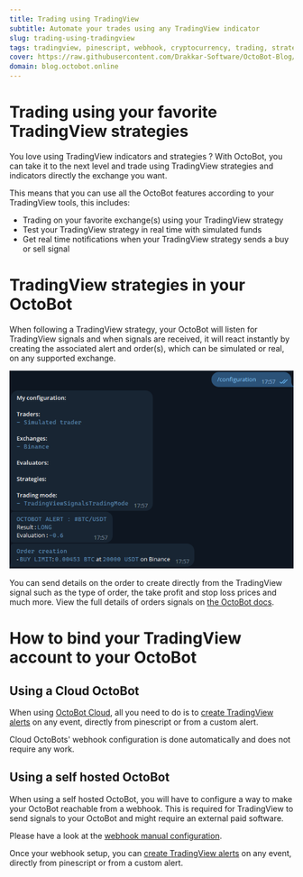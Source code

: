 ```yaml
---
title: Trading using TradingView
subtitle: Automate your trades using any TradingView indicator 
slug: trading-using-tradingview
tags: tradingview, pinescript, webhook, cryptocurrency, trading, strategy, exchange, blog, octobot cloud
cover: https://raw.githubusercontent.com/Drakkar-Software/OctoBot-Blog/master/resources/images/trading-using-tradingview/cover.png
domain: blog.octobot.online
--- 
```


# Trading using your favorite TradingView strategies

You love using TradingView indicators and strategies ? With OctoBot, you can take it to the next level and trade using TradingView strategies and indicators directly the exchange you want.

This means that you can use all the OctoBot features according to your TradingView tools, this includes:
- Trading on your favorite exchange(s) using your TradingView strategy
- Test your TradingView strategy in real time with simulated funds
- Get real time notifications when your TradingView strategy sends a buy or sell signal

# TradingView strategies in your OctoBot

When following a TradingView strategy, your OctoBot will listen for TradingView signals and when signals are received, it will react instantly by creating the associated alert and order(s), which can be simulated or real, on any supported exchange.

![plan-display](https://raw.githubusercontent.com/Drakkar-Software/OctoBot-Blog/master/resources/images/trading-using-tradingview/telegram.png)

You can send details on the order to create directly from the TradingView signal such as the type of order, the take profit and stop loss prices and much more. View the full details of orders signals on [the OctoBot docs](https://www.octobot.info/webhooks/tradingview-webhook#create-an-alert).


# How to bind your TradingView account to your OctoBot

## Using a Cloud OctoBot

When using [OctoBot Cloud](https://www.octobot.cloud/), all you need to do is to [create TradingView alerts](https://www.octobot.info/webhooks/tradingview-webhook#create-an-alert) on any event, directly from pinescript or from a custom alert. 

Cloud OctoBots' webhook configuration is done automatically and does not require any work.

## Using a self hosted OctoBot
When using a self hosted OctoBot, you will have to configure a way to make your OctoBot reachable from a webhook. This is required for TradingView to send signals to your OctoBot and might require an external paid software.

Please have a look at the [webhook manual configuration](https://www.octobot.info/webhooks/using-a-webhook-with-octobot).

Once your webhook setup, you can [create TradingView alerts](https://www.octobot.info/webhooks/tradingview-webhook#create-an-alert) on any event, directly from pinescript or from a custom alert.
